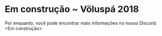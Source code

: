 # Em construção ~ Völuspá 2018

Por enquanto, você pode encontrar mais informações no nosso Discord: <Em construção>
